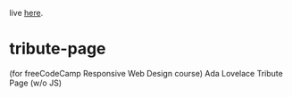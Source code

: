 live [here](https://dianapadre.github.io/tribute-page/).

# tribute-page
(for freeCodeCamp Responsive Web Design course)
Ada Lovelace Tribute Page (w/o JS)
